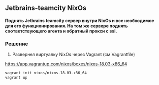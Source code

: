 ## Jetbrains-teamcity NixOs

#### Поднять Jetbrains teamcity сервер внутри NixOs и все необходимое для его функционирования. На том же сервере поднять соответствующего агента и обратный прокси с ssl.

### Решение
1) Развернел виртуалку NixOs через Vagrant (см Vagrantfile)

https://app.vagrantup.com/nixos/boxes/nixos-18.03-x86_64
```bash
vagrant init nixos/nixos-18.03-x86_64
vagrant up
```